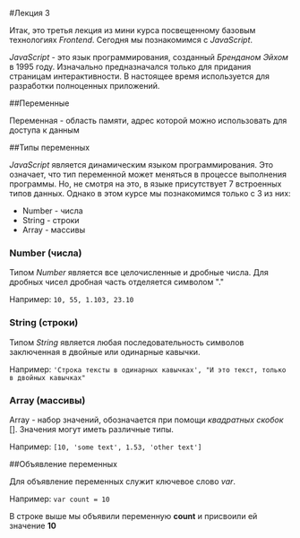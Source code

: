 #Лекция 3

Итак, это третья лекция из мини курса посвещенному базовым технологиях _Frontend_.
Сегодня мы познакомимся с _JavaScript_.

_JavaScript_ - это язык программирования, созданный *Бренданом Эйхом* в 1995 году.
Изначально предназначался только для придания страницам интерактивности. В настоящее время 
используется для разработки полноценных приложений.

##Переменные

Переменная - область памяти, адрес которой можно использовать для доступа к данным


##Типы переменных

_JavaScript_ является динамическим языком программирования. Это означает, что тип переменной может меняться в процессе
выполнения программы. Но, не смотря на это, в языке присутствует 7 встроенных типов данных. Однако в этом курсе мы
познакомимся только с 3 из них:

* Number - числа
* String - строки
* Array - массивы


### Number (числа)

Типом _Number_ является все целочисленные и дробные числа. Для дробных чисел дробная часть отделяется символом "."  

Например: `10, 55, 1.103, 23.10`


### String (строки)

Типом _String_ является любая последовательность символов заключенная в двойные или одинарные кавычки.

Например: `'Строка тексты в одинарных кавычках', "И это текст, только в двойных кавычках"`


### Array (массивы)

Array - набор значений, обозначается при помощи _квадратных скобок_ []. Значения могут иметь различные типы.

Например: `[10, 'some text', 1.53, 'other text']`


##Объявление переменных

Для объявление переменных служит ключевое слово _var_.  

Например: `var count = 10`

В строке выше мы объявили переменную **count** и присвоили ей значение **10**